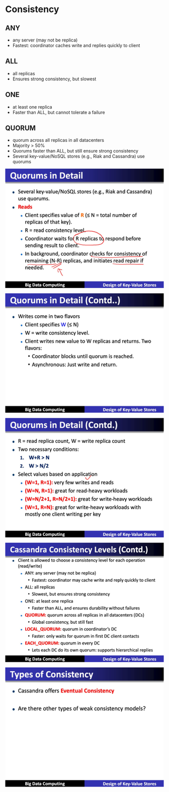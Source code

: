 # Consistency

## ANY

- any server (may not be replica)
- Fastest: coordinator caches write and replies quickly to client

## ALL

- all replicas
- Ensures strong consistency, but slowest

## ONE

- at least one replica
- Faster than ALL, but cannot tolerate a failure

## QUORUM

- quorum across all replicas in all datacenters
- Majority > 50%
- Quorums faster than ALL, but still ensure strong consistency
- Several key-value/NoSQL stores (e.g., Riak and Cassandra) use quorums

![image](../../../media/Cassandra_Consistency-image1.jpg)

![image](../../../media/Cassandra_Consistency-image2.jpg)

![image](../../../media/Cassandra_Consistency-image3.jpg)

![image](../../../media/Cassandra_Consistency-image4.jpg)

![image](../../../media/Cassandra_Consistency-image5.jpg)
